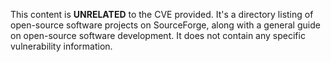 This content is **UNRELATED** to the CVE provided. It's a directory listing of open-source software projects on SourceForge, along with a general guide on open-source software development. It does not contain any specific vulnerability information.